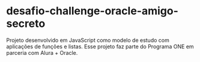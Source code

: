 # desafio-challenge-oracle-amigo-secreto
Projeto desenvolvido em JavaScript como modelo de estudo com aplicações de funções e listas. Esse projeto faz parte do Programa ONE em parceria com Alura + Oracle.
